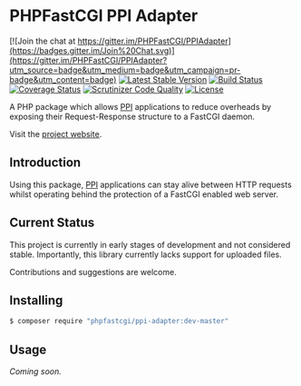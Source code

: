 # PHPFastCGI PPI Adapter

[@ppi]: http://www.ppi.io/ "PPI Framework"

[![Join the chat at https://gitter.im/PHPFastCGI/PPIAdapter](https://badges.gitter.im/Join%20Chat.svg)](https://gitter.im/PHPFastCGI/PPIAdapter?utm_source=badge&utm_medium=badge&utm_campaign=pr-badge&utm_content=badge)
[![Latest Stable Version](https://poser.pugx.org/phpfastcgi/expressive-adapter/v/stable)](https://packagist.org/packages/phpfastcgi/expressive-adapter)
[![Build Status](https://travis-ci.org/PHPFastCGI/PPIAdapter.svg?branch=v0.5.0)](https://travis-ci.org/PHPFastCGI/PPIAdapter)
[![Coverage Status](https://coveralls.io/repos/PHPFastCGI/PPIAdapter/badge.svg?branch=master&service=github)](https://coveralls.io/github/PHPFastCGI/PPIAdapter?branch=master)
[![Scrutinizer Code Quality](https://scrutinizer-ci.com/g/PHPFastCGI/PPIAdapter/badges/quality-score.png?b=master)](https://scrutinizer-ci.com/g/PHPFastCGI/PPIAdapter/?branch=master)
[![License](https://poser.pugx.org/PHPFastCGI/PPIAdapter/license.png)](https://packagist.org/packages/PHPFastCGI/PPIAdapter)

A PHP package which allows [PPI][@ppi] applications to reduce overheads by exposing their Request-Response structure to a FastCGI daemon.

Visit the [project website](http://phpfastcgi.github.io/).

## Introduction

Using this package, [PPI][@ppi] applications can stay alive between HTTP requests whilst operating behind the protection of a FastCGI enabled web server.

## Current Status

This project is currently in early stages of development and not considered stable. Importantly, this library currently lacks support for uploaded files.

Contributions and suggestions are welcome.

## Installing

```sh
$ composer require "phpfastcgi/ppi-adapter:dev-master"
```

## Usage

_Coming soon._